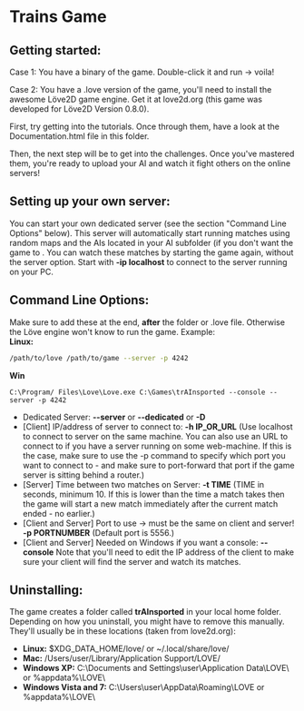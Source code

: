 Trains Game
==============================

Getting started:
------------------------------
Case 1: You have a binary of the game. Double-click it and run -> voila!

Case 2: You have a .love version of the game, you'll need to install the awesome Löve2D game engine. Get it at love2d.org (this game was developed for Löve2D Version 0.8.0).

First, try getting into the tutorials. Once through them, have a look at the Documentation.html file in this folder.

Then, the next step will be to get into the challenges. Once you've mastered them, you're ready to upload your AI and watch it fight others on the online servers!

Setting up your own server:
------------------------------
You can start your own dedicated server (see the section "Command Line Options" below). 
This server will automatically start running matches using random maps and the AIs located in your AI subfolder (if you don't want the game to . You can watch these matches by starting the game again, without the server option. Start with **-ip localhost** to connect to the server running on your PC.

Command Line Options:
------------------------------
Make sure to add these at the end, __after__ the folder or .love file. Otherwise the Löve engine won't know to run the game.
Example:  
**Linux:**
```bash
/path/to/love /path/to/game --server -p 4242
```
**Win**
```dos
C:\Program/ Files\Love\Love.exe C:\Games\trAInsported --console --server -p 4242
```
- Dedicated Server: **--server** or **--dedicated** or **-D**
- [Client] IP/address of server to connect to: **-h IP_OR_URL** (Use localhost to connect to server on the same machine. You can also use an URL to connect to if you have a server running on some web-machine. If this is the case, make sure to use the -p command to specify which port you want to connect to - and make sure to port-forward that port if the game server is sitting behind a router.)
- [Server] Time between two matches on Server: **-t TIME** (TIME in seconds, minimum 10. If this is lower than the time a match takes then the game will start a new match immediately after the current match ended - no earlier.)
- [Client and Server] Port to use -> must be the same on client and server! **-p PORTNUMBER** (Default port is 5556.)
- [Client and Server] Needed on Windows if you want a console: **--console**
Note that you'll need to edit the IP address of the client to make sure your client will find the server and watch its matches.

Uninstalling:
------------------------------
The game creates a folder called **trAInsported** in your local home folder. Depending on how you uninstall, you might have to remove this manually. They'll usually be in these locations (taken from love2d.org):
- **Linux:** $XDG\_DATA\_HOME/love/ or ~/.local/share/love/
- **Mac:** /Users/user/Library/Application Support/LOVE/ 
- **Windows XP:** C:\Documents and Settings\user\Application Data\LOVE\ or %appdata%\LOVE\
- **Windows Vista and 7:** C:\Users\user\AppData\Roaming\LOVE or %appdata%\LOVE\
